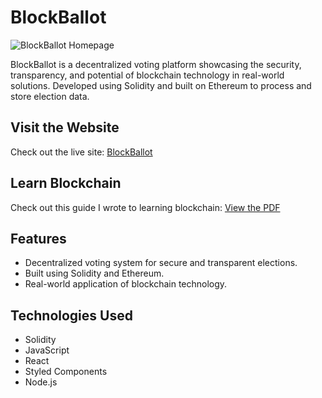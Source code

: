 # BlockBallot

![BlockBallot Homepage](https://github.com/user-attachments/assets/97487683-d5a7-48a2-9ecb-7f0752aa717d)

BlockBallot is a decentralized voting platform showcasing the security, transparency, and potential of blockchain technology in real-world solutions. Developed using Solidity and built on Ethereum to process and store election data.

## Visit the Website
Check out the live site: <a href="https://blockballot-voting.vercel.app/" target="_blank">BlockBallot</a>

## Learn Blockchain
Check out this guide I wrote to learning blockchain: [View the PDF](./public/guide.pdf)

## Features
- Decentralized voting system for secure and transparent elections.
- Built using Solidity and Ethereum.
- Real-world application of blockchain technology.

## Technologies Used
- Solidity
- JavaScript
- React
- Styled Components
- Node.js
